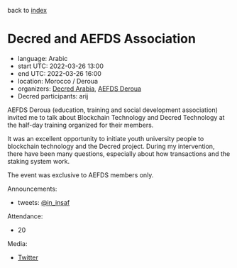 back to [index](index.md)

# Decred and AEFDS Association

- language: Arabic
- start UTC: 2022-03-26 13:00
- end UTC: 2022-03-26 16:00
- location: Morocco / Deroua
- organizers: [Decred Arabia](https://twitter.com/DecredArabia), [AEFDS Deroua](https://www.instagram.com/aefdsderoua/)
- Decred participants: arij

AEFDS Deroua (education, training and social development association) invited me to talk about Blockchain Technology and Decred Technology at the half-day training organized for their members.

It was an excellent opportunity to initiate youth university people to blockchain technology and the Decred project. During my intervention, there have been many questions, especially about how transactions and the staking system work.

The event was exclusive to AEFDS members only.

Announcements:

- tweets: [@in_insaf](https://twitter.com/in_insaf/status/1506976446044114944)

Attendance:

- 20

Media:

- [Twitter](https://twitter.com/in_insaf/status/1508406598833688577)
